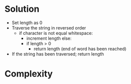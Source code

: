 # Solution

* Set length as 0
* Traverse the string in reversed order
    - if character is not equal whitespace:
        - increment length
          else:
        - if length > 0
            - return length (end of word has been reached)
* If the string has been traversed; return length

# Complexity